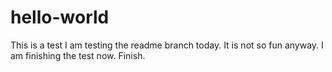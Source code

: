 # hello-world
This is a test
I am testing the readme branch today. It is not so fun anyway.
I am finishing the test now.
Finish.
